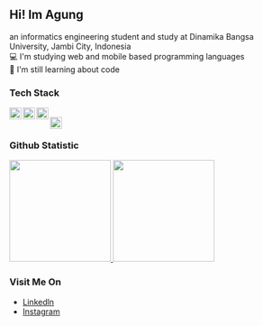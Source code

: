 ## Hi! Im Agung<br>
an informatics engineering student and study at Dinamika Bangsa University, Jambi City, Indonesia<br>
💻 I'm studying web and mobile based programming languages<br>
📔 I'm still learning about code<br>

### Tech Stack
<a href="#"><img align="left" alt="html" title="html" width="21px" src="https://upload.wikimedia.org/wikipedia/commons/thumb/6/61/HTML5_logo_and_wordmark.svg/1280px-HTML5_logo_and_wordmark.svg.png"/></a>
<a href="https://kotlinlang.org/"><img align="left" alt="kotlin" title="kotlin" width="21px" src="https://upload.wikimedia.org/wikipedia/commons/thumb/0/06/Kotlin_Icon.svg/2048px-Kotlin_Icon.svg.png"/></a>
<a href="https://flutter.dev/"><img align="left" alt="flutter" title="flutter" width="21px" src="https://branditechture.agency/brand-logos/wp-content/uploads/2022/11/Flutter-1024x751.png"/></a><br>
<a href="https://java.com"><img align="left" alt="java" title="java" width="21px" src="https://upload.wikimedia.org/wikipedia/en/thumb/3/30/Java_programming_language_logo.svg/1200px-Java_programming_language_logo.svg.png"/></a><br>

### Github Statistic
<p align="left">
<a href="https://github.com/AgungIslami">
  <img height="180em" src="https://github-readme-stats-eight-theta.vercel.app/api?username=penuliscode&show_icons=true&theme=algolia&include_all_commits=true&count_private=true"/>
  <img height="180em" src="https://github-readme-stats-eight-theta.vercel.app/api/top-langs/?username=penuliscode&layout=compact&theme=algolia"/>
</a>
</p>

### Visit Me On
- <a href="https://www.linkedin.com/in/agung-aryantino-4b3802179/">Linkedln</a>
- <a href="https://www.instagram.com/agngaryntno/">Instagram</a>
